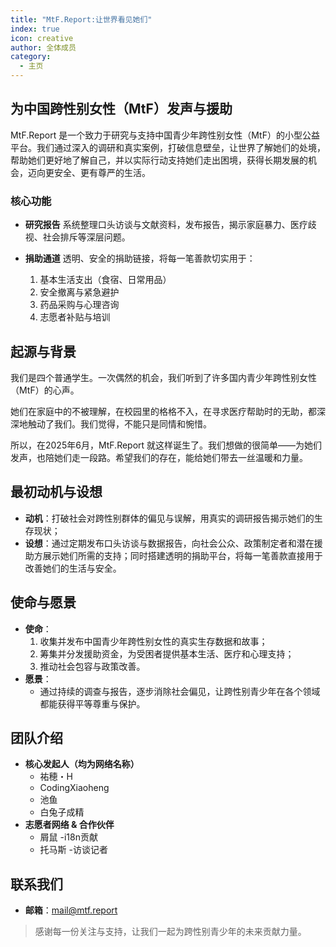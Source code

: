 ```yaml
---
title: "MtF.Report:让世界看见她们"
index: true
icon: creative
author: 全体成员
category:
  - 主页
---
```


## 为中国跨性别女性（MtF）发声与援助

MtF.Report 是一个致力于研究与支持中国青少年跨性别女性（MtF）的小型公益平台。我们通过深入的调研和真实案例，打破信息壁垒，让世界了解她们的处境，帮助她们更好地了解自己，并以实际行动支持她们走出困境，获得长期发展的机会，迈向更安全、更有尊严的生活。

### 核心功能

- **研究报告**
  系统整理口头访谈与文献资料，发布报告，揭示家庭暴力、医疗歧视、社会排斥等深层问题。

- **捐助通道**
  透明、安全的捐助链接，将每一笔善款切实用于：
  1. 基本生活支出（食宿、日常用品）
  2. 安全撤离与紧急避护
  3. 药品采购与心理咨询
  4. 志愿者补贴与培训

## 起源与背景

我们是四个普通学生。一次偶然的机会，我们听到了许多国内青少年跨性别女性（MtF）的心声。

她们在家庭中的不被理解，在校园里的格格不入，在寻求医疗帮助时的无助，都深深地触动了我们。我们觉得，不能只是同情和惋惜。

所以，在2025年6月，MtF.Report 就这样诞生了。我们想做的很简单——为她们发声，也陪她们走一段路。希望我们的存在，能给她们带去一丝温暖和力量。

## 最初动机与设想

- **动机**：打破社会对跨性别群体的偏见与误解，用真实的调研报告揭示她们的生存现状；
- **设想**：通过定期发布口头访谈与数据报告，向社会公众、政策制定者和潜在援助方展示她们所需的支持；同时搭建透明的捐助平台，将每一笔善款直接用于改善她们的生活与安全。

## 使命与愿景

- **使命**：
  1. 收集并发布中国青少年跨性别女性的真实生存数据和故事；
  2. 筹集并分发援助资金，为受困者提供基本生活、医疗和心理支持；
  3. 推动社会包容与政策改善。
- **愿景**：
  - 通过持续的调查与报告，逐步消除社会偏见，让跨性别青少年在各个领域都能获得平等尊重与保护。

## 团队介绍

- **核心发起人（均为网络名称）**
  - 祐穂・H
  - CodingXiaoheng
  - 池鱼
  - 白兔子成精
- **志愿者网络 & 合作伙伴**
  - 屑鼠 -i18n贡献
  - 托马斯 -访谈记者

## 联系我们

- **邮箱**：<mail@mtf.report>

> 感谢每一份关注与支持，让我们一起为跨性别青少年的未来贡献力量。
